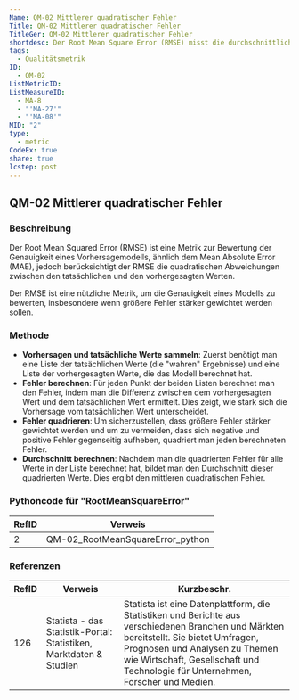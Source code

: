 ```yaml
---
Name: QM-02 Mittlerer quadratischer Fehler
Title: QM-02 Mittlerer quadratischer Fehler
TitleGer: QM-02 Mittlerer quadratischer Fehler
shortdesc: Der Root Mean Square Error (RMSE) misst die durchschnittliche Abweichung zwischen vorhergesagten und tatsächlichen Werten.
tags:
  - Qualitätsmetrik
ID:
  - QM-02
ListMetricID: 
ListMeasureID:
  - MA-8
  - "'MA-27'"
  - "'MA-08'"
MID: "2"
type:
  - metric
CodeEx: true
share: true
lcstep: post
---
```

## QM-02 Mittlerer quadratischer Fehler

### Beschreibung

Der Root Mean Squared Error (RMSE) ist eine Metrik zur Bewertung der Genauigkeit eines Vorhersagemodells, ähnlich dem Mean Absolute Error (MAE), jedoch berücksichtigt der RMSE die quadratischen Abweichungen zwischen den tatsächlichen und den vorhergesagten Werten. 

Der RMSE ist eine nützliche Metrik, um die Genauigkeit eines Modells zu bewerten, insbesondere wenn größere Fehler stärker gewichtet werden sollen.


### Methode

- **Vorhersagen und tatsächliche Werte sammeln**:  Zuerst benötigt man eine Liste der tatsächlichen Werte (die "wahren" Ergebnisse) und eine Liste der vorhergesagten Werte, die das Modell berechnet hat. 
- **Fehler berechnen**:  Für jeden Punkt der beiden Listen berechnet man den Fehler, indem man die Differenz zwischen dem vorhergesagten Wert und dem tatsächlichen Wert ermittelt. Dies zeigt, wie stark sich die Vorhersage vom tatsächlichen Wert unterscheidet.
- **Fehler quadrieren**:  Um sicherzustellen, dass größere Fehler stärker gewichtet werden und um zu vermeiden, dass sich negative und positive Fehler gegenseitig aufheben, quadriert man jeden berechneten Fehler. 
- **Durchschnitt berechnen**:  Nachdem man die quadrierten Fehler für alle Werte in der Liste berechnet hat, bildet man den Durchschnitt dieser quadrierten Werte. Dies ergibt den mittleren quadratischen Fehler.


### Pythoncode für "RootMeanSquareError"
| RefID | Verweis                          |
| ----- | -------------------------------- |
| 2     | QM-02_RootMeanSquareError_python |



### Referenzen
| RefID | Verweis                                                              | Kurzbeschr.                                                                                                                                                                                                                                                  |
| ----- | -------------------------------------------------------------------- | ------------------------------------------------------------------------------------------------------------------------------------------------------------------------------------------------------------------------------------------------------------ |
| 126   |  Statista - das Statistik-Portal: Statistiken, Marktdaten & Studien  | Statista ist eine Datenplattform, die Statistiken und Berichte aus verschiedenen Branchen und Märkten bereitstellt. Sie bietet Umfragen, Prognosen und Analysen zu Themen wie Wirtschaft, Gesellschaft und Technologie für Unternehmen, Forscher und Medien. |



